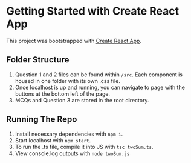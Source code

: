# Getting Started with Create React App

This project was bootstrapped with [Create React App](https://github.com/facebook/create-react-app).

## Folder Structure

1. Question 1 and 2 files can be found within `/src`. Each component is housed in one folder with its own .css file.
2. Once localhost is up and running, you can navigate to page with the buttons at the bottom left of the page.
3. MCQs and Question 3 are stored in the root directory.

## Running The Repo

1. Install necessary dependencies with `npm i`.
2. Start localhost with `npm start`.
3. To run the .ts file, compile it into JS with `tsc twoSum.ts`.
4. View console.log outputs with `node twoSum.js`
